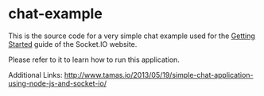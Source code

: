 # chat-example

This is the source code for a very simple chat example used for 
the [Getting Started](http://socket.io/get-started/chat/) guide 
of the Socket.IO website.

Please refer to it to learn how to run this application.

Additional Links:
http://www.tamas.io/2013/05/19/simple-chat-application-using-node-js-and-socket-io/
